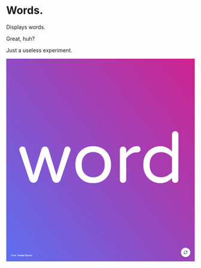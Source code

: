 # Words.

Displays words.

Great, huh?

Just a useless experiment.

![Screenshot](.github/images/word.png)
